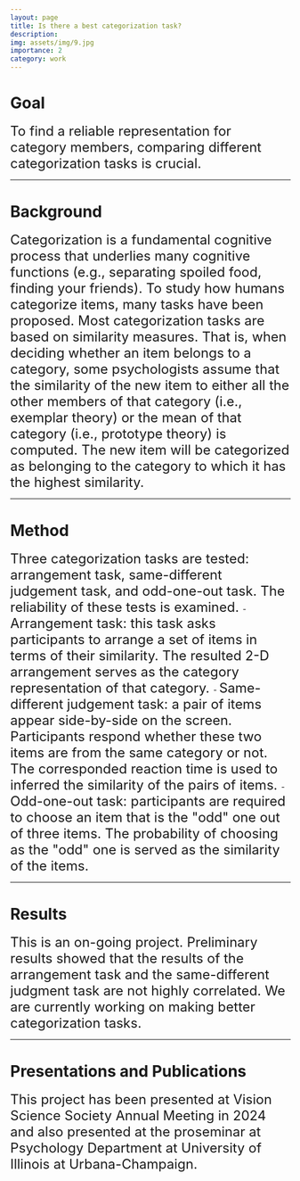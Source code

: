 ```yaml
---
layout: page
title: Is there a best categorization task?
description:
img: assets/img/9.jpg
importance: 2
category: work
---
```


# Goal

<span style="font-size:24px">
To find a reliable representation for category members, comparing different categorization tasks is crucial. 
</span>

<hr style="height:2px;background:grey">

# Background

<span style="font-size:24px">
Categorization is a fundamental cognitive process that underlies many cognitive functions (e.g., separating spoiled food, finding your friends). To study how humans categorize items, many tasks have been proposed. Most categorization tasks are based on similarity measures. That is, when deciding whether an item belongs to a category, some psychologists assume that the similarity of the new item to either all the other members of that category (i.e., exemplar theory) or the mean of that category (i.e., prototype theory) is computed. The new item will be categorized as belonging to the category to which it has the highest similarity.
</span>

<hr style="height:2px;background:grey">

# Method

<span style="font-size:24px">
Three categorization tasks are tested: arrangement task, same-different judgement task, and odd-one-out task. The reliability of these tests is examined. 
</span>
- <span style="font-size:24px"> Arrangement task: this task asks participants to arrange a set of items in terms of their similarity. The resulted 2-D arrangement serves as the category representation of that category. </span>
- <span style="font-size:24px"> Same-different judgement task: a pair of items appear side-by-side on the screen. Participants respond whether these two items are from the same category or not. The corresponded reaction time is used to inferred the similarity of the pairs of items. </span>
- <span style="font-size:24px"> Odd-one-out task: participants are required to choose an item that is the "odd" one out of three items. The probability of choosing as the "odd" one is served as the similarity of the items. </span>

<hr style="height:2px;background:grey">

# Results

<span style="font-size:24px">
This is an on-going project. Preliminary results showed that the results of the arrangement task and the same-different judgment task are not highly correlated. We are currently working on making better categorization tasks.
</span>

<hr style="height:2px;background:grey">

# Presentations and Publications

<span style="font-size:24px">
This project has been presented at Vision Science Society Annual Meeting in 2024 and also presented at the proseminar at Psychology Department at University of Illinois at Urbana-Champaign.
</span>
